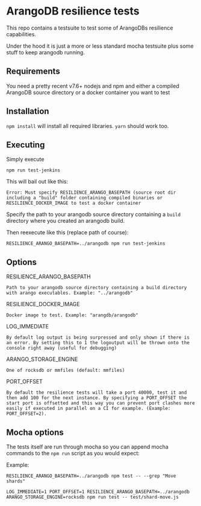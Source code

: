 # ArangoDB resilience tests

This repo contains a testsuite to test some of ArangoDBs resilience capabilities.

Under the hood it is just a more or less standard mocha testsuite plus some stuff to keep arangodb running.

## Requirements

You need a pretty recent v7.6+ nodejs and npm and either a compiled ArangoDB source directory or a docker container you want to test

## Installation

`npm install` will install all required libraries. `yarn` should work too.

## Executing

Simply execute

`npm run test-jenkins`

This will bail out like this:

```
Error: Must specify RESILIENCE_ARANGO_BASEPATH (source root dir including a "build" folder containing compiled binaries or RESILIENCE_DOCKER_IMAGE to test a docker container
```

Specify the path to your arangodb source directory containing a `build` directory where you created an arangodb build.

Then reexecute like this (replace path of course):

`RESILIENCE_ARANGO_BASEPATH=../arangodb npm run test-jenkins`

## Options

RESILIENCE_ARANGO_BASEPATH

    Path to your arangodb source directory containing a build directory with arango executables. Example: "../arangodb"

RESILIENCE_DOCKER_IMAGE

    Docker image to test. Example: "arangdb/arangodb"

LOG_IMMEDIATE

    By default log output is being surpressed and only shown if there is an error. By setting this to 1 the logoutput will be thrown onto the console right away (useful for debugging)

ARANGO_STORAGE_ENGINE

    One of rocksdb or mmfiles (default: mmfiles)

PORT_OFFSET

    By default the resilience tests will take a port 40000, test it and then add 100 for the next instance. By specifying a PORT_OFFSET the start port is offsetted and this way you can prevent port clashes more easily if executed in parallel on a CI for example. (Example: PORT_OFFSET=2).

## Mocha options

The tests itself are run through mocha so you can append mocha commands to the `npm run` script as you would expect:

Example:

```
RESILIENCE_ARANGO_BASEPATH=../arangodb npm test -- --grep "Move shards"

LOG_IMMEDIATE=1 PORT_OFFSET=1 RESILIENCE_ARANGO_BASEPATH=../arangodb ARANGO_STORAGE_ENGINE=rocksdb npm run test -- test/shard-move.js 
```
